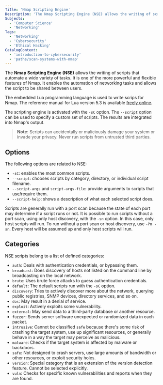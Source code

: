 ```yaml
---
Title: 'Nmap Scripting Engine'
Description: 'The Nmap Scripting Engine (NSE) allows the writing of scripts that automate a wide variety of tasks.'
Subjects:
  - 'Computer Science'
  - 'Networking'
Tags:
  - 'Networking'
  - 'Cybersecurity'
  - 'Ethical Hacking'
CatalogContent:
  - 'introduction-to-cybersecurity'
  - 'paths/scan-systems-with-nmap'
---
```


The **Nmap Scripting Engine (NSE)** allows the writing of scripts that automate a wide variety of tasks. It is one of the more powerful and flexible features of Nmap. It enables the automation of networking tasks and allows the script to be shared between users.

The embedded Lua programming language is used to write scrips for Nmap. The reference manual for Lua version 5.3 is available [freely online](http://www.lua.org/manual/5.3/).

The scripting engine is activated with the `-sC` option. The `--script` option can be used to specify a custom set of scripts. The results are integrated into Nmap's output.

> **Note:** Scripts can accidentally or maliciously damage your system or invade your privacy. Never run scripts from untrusted third parties.

## Options

The following options are related to NSE:

- `-sC`: enables the most common scripts.
- `--script`: chooses scripts by category, directory, or individual script filename.
- `--script-args` and `script-args-file`: provide arguments to scripts that use/require them.
- `--script-help`: shows a description of what each selected script does.

Scripts are generally run with a port scan because the state of each port may determine if a script runs or not. It is possible to run scripts without a port scan, using only host discovery, with the `-sn` option. In this case, only host scripts will run. To run without a port scan or host discovery, use `-Pn -sn`. Every host will be assumed up and only host scripts will run.

## Categories

NSE scripts belong to a list of defined categories:

- `auth`: Deals with authentication credentials, or bypassing them.
- `broadcast`: Does discovery of hosts not listed on the command line by broadcasting on the local network.
- `brute`: Uses brute force attacks to guess authentication credentials.
- `default`: The default scripts run with the `-sC` option.
- `discovery`: Tries to actively discover more about the network, querying public registries, SNMP devices, directory services, and so on.
- `dos`: May result in a denial of service.
- `exploit`: Actively exploits some vulnerability.
- `external`: May send data to a third-party database or another resource.
- `fuzzer`: Sends server software unexpected or randomized data in each packet.
- `intrusive`: Cannot be classified `safe` because there's some risk of crashing the target system, use up significant resources, or generally behave in a way the target may perceive as malicious.
- `malware`: Checks if the target system is affected by malware or backdoors.
- `safe`: Not designed to crash servers, use large amounts of bandwidth or other resources, or exploit security holes.
- `version`: Special category that is an extension of the version detection feature. Cannot be selected explicitly.
- `vuln`: Checks for specific known vulnerabilities and reports when they are found.
